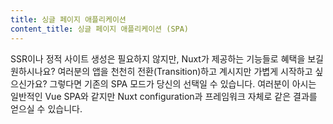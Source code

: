 ```yaml
---
title: 싱글 페이지 애플리케이션
content_title: 싱글 페이지 애플리케이션 (SPA)
---
```

SSR이나 정적 사이트 생성은 필요하지 않지만, Nuxt가 제공하는 기능들로 혜택을 보길 원하시나요? 여러분의 앱을 천천히 전환(Transition)하고 계시지만 가볍게 시작하고 싶으신가요? 그렇다면 기존의 SPA 모드가 당신의 선택일 수 있습니다. 여러분이 아시는 일반적인 Vue SPA와 같지만 Nuxt configuration과 프레임워크 자체로 같은 결과를 얻으실 수 있습니다.